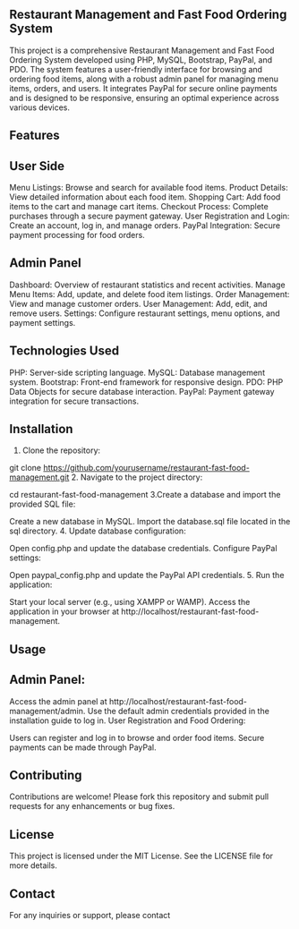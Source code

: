 ## Restaurant Management and Fast Food Ordering System
This project is a comprehensive Restaurant Management and Fast Food Ordering System developed using PHP, MySQL, Bootstrap, PayPal, and PDO. The system features a user-friendly interface for browsing and ordering food items, along with a robust admin panel for managing menu items, orders, and users. It integrates PayPal for secure online payments and is designed to be responsive, ensuring an optimal experience across various devices.

## Features
## User Side
Menu Listings: Browse and search for available food items.
Product Details: View detailed information about each food item.
Shopping Cart: Add food items to the cart and manage cart items.
Checkout Process: Complete purchases through a secure payment gateway.
User Registration and Login: Create an account, log in, and manage orders.
PayPal Integration: Secure payment processing for food orders.
## Admin Panel
Dashboard: Overview of restaurant statistics and recent activities.
Manage Menu Items: Add, update, and delete food item listings.
Order Management: View and manage customer orders.
User Management: Add, edit, and remove users.
Settings: Configure restaurant settings, menu options, and payment settings.
## Technologies Used
PHP: Server-side scripting language.
MySQL: Database management system.
Bootstrap: Front-end framework for responsive design.
PDO: PHP Data Objects for secure database interaction.
PayPal: Payment gateway integration for secure transactions.
## Installation
1. Clone the repository:


git clone https://github.com/yourusername/restaurant-fast-food-management.git
2. Navigate to the project directory:


cd restaurant-fast-food-management
3.Create a database and import the provided SQL file:

Create a new database in MySQL.
Import the database.sql file located in the sql directory.
4. Update database configuration:

Open config.php and update the database credentials.
Configure PayPal settings:

Open paypal_config.php and update the PayPal API credentials.
5. Run the application:

Start your local server (e.g., using XAMPP or WAMP).
Access the application in your browser at http://localhost/restaurant-fast-food-management.
## Usage
## Admin Panel:

Access the admin panel at http://localhost/restaurant-fast-food-management/admin.
Use the default admin credentials provided in the installation guide to log in.
User Registration and Food Ordering:

Users can register and log in to browse and order food items.
Secure payments can be made through PayPal.
## Contributing
Contributions are welcome! Please fork this repository and submit pull requests for any enhancements or bug fixes.

## License
This project is licensed under the MIT License. See the LICENSE file for more details.

## Contact
For any inquiries or support, please contact